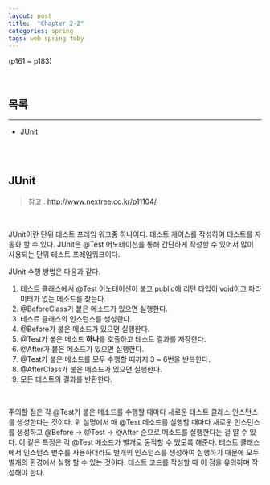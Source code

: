 ```yaml
---
layout: post
title:  "Chapter 2-2"
categories: spring
tags: web spring toby
---
```


(p161 ~ p183)

<br>

## 목록

---

-  JUnit


<br>

<br>

## JUnit

>  참고 : http://www.nextree.co.kr/p11104/

<br>

JUnit이란 단위 테스트 프레임 워크중 하나이다. 테스트 케이스를 작성하여 테스트를 자동화 할 수 있다.
JUnit은 @Test 어노테이션을 통해 간단하게 작성할 수 있어서 많이 사용되는 단위 테스트 프레임워크이다.

JUnit 수행 방법은 다음과 같다.

1. 테스트 클래스에서 @Test 어노테이션이 붙고 public에 리턴 타입이 void이고 파라미터가 없는 메소드를 찾는다.
2. @BeforeClass가 붙은 메소드가 있으면 실행한다.
3. 테스트 클래스의 인스턴스를 생성한다.
4. @Before가 붙은 메소드가 있으면 실행한다.
5. @Test가 붙은 메소드 **하나**를 호출하고 테스트 결과를 저장한다.
6. @After가 붙은 메소드가 있으면 실행한다.
7. @Test가 붙은 메소드를 모두 수행할 때까지 3 ~ 6번을 반복한다.
8. @AfterClass가 붙은 메소드가 있으면 실행한다.
9. 모든 테스트의 결과를 반환한다.

<br>

주의할 점은 각 @Test가 붙은 메소드를 수행할 때마다 새로운 테스트 클래스 인스턴스를 생성한다는 것이다. 위 설명에서 매 @Test 메소드를 실행할 때마다 새로운 인스턴스를 생성하고 @Before -> @Test -> @After 순으로 메소드를 실행한다는 걸 알 수 있다.
이 같은 특징은 각 @Test 메소드가 별개로 동작할 수 있도록 해준다. 테스트 클래스에서 인스턴스 변수를 사용하더라도 별개의 인스턴스를 생성하여 실행하기 때문에 모두 별개의 환경에서 실행 할 수 있는 것이다. 테스트 코드를 작성할 때 이 점을 유의하며 작성해야 한다.


